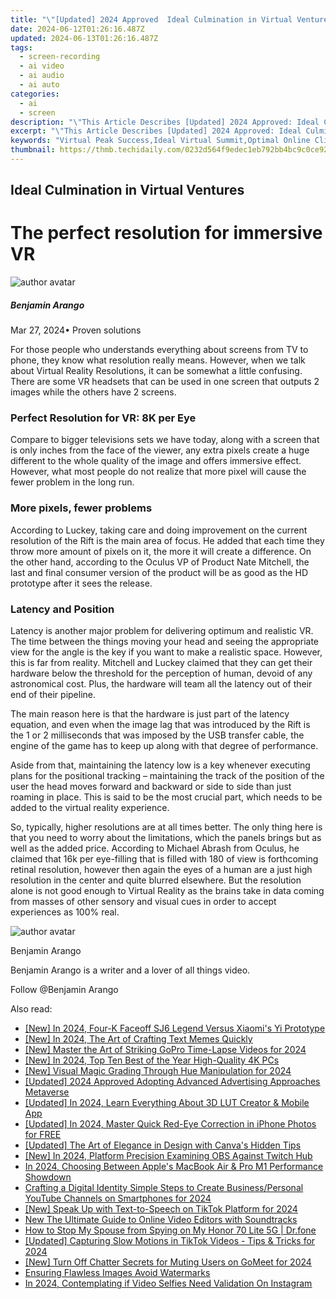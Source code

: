 ```yaml
---
title: "\"[Updated] 2024 Approved  Ideal Culmination in Virtual Ventures\""
date: 2024-06-12T01:26:16.487Z
updated: 2024-06-13T01:26:16.487Z
tags: 
  - screen-recording
  - ai video
  - ai audio
  - ai auto
categories: 
  - ai
  - screen
description: "\"This Article Describes [Updated] 2024 Approved: Ideal Culmination in Virtual Ventures\""
excerpt: "\"This Article Describes [Updated] 2024 Approved: Ideal Culmination in Virtual Ventures\""
keywords: "Virtual Peak Success,Ideal Virtual Summit,Optimal Online Climax,Ultimate Virtual Goals,Perfect Virtual Achievement,Culmination in Virtual Worlds,Highest Virtual Aspirations"
thumbnail: https://thmb.techidaily.com/0232d564f9edec1eb792bb4bc9c0ce9205dc45825a5dcab73d08eb483f21e3ea.jpeg
---
```


## Ideal Culmination in Virtual Ventures

# The perfect resolution for immersive VR

![author avatar](https://images.wondershare.com/filmora/article-images/benjamin-arango-author.jpg)

##### Benjamin Arango

 Mar 27, 2024• Proven solutions

 For those people who understands everything about screens from TV to phone, they know what resolution really means. However, when we talk about Virtual Reality Resolutions, it can be somewhat a little confusing. There are some VR headsets that can be used in one screen that outputs 2 images while the others have 2 screens.

### Perfect Resolution for VR: 8K per Eye

 Compare to bigger televisions sets we have today, along with a screen that is only inches from the face of the viewer, any extra pixels create a huge different to the whole quality of the image and offers immersive effect. However, what most people do not realize that more pixel will cause the fewer problem in the long run.

### More pixels, fewer problems

 According to Luckey, taking care and doing improvement on the current resolution of the Rift is the main area of focus. He added that each time they throw more amount of pixels on it, the more it will create a difference. On the other hand, according to the Oculus VP of Product Nate Mitchell, the last and final consumer version of the product will be as good as the HD prototype after it sees the release.

### Latency and Position

 Latency is another major problem for delivering optimum and realistic VR. The time between the things moving your head and seeing the appropriate view for the angle is the key if you want to make a realistic space. However, this is far from reality. Mitchell and Luckey claimed that they can get their hardware below the threshold for the perception of human, devoid of any astronomical cost. Plus, the hardware will team all the latency out of their end of their pipeline.

 The main reason here is that the hardware is just part of the latency equation, and even when the image lag that was introduced by the Rift is the 1 or 2 milliseconds that was imposed by the USB transfer cable, the engine of the game has to keep up along with that degree of performance.

 Aside from that, maintaining the latency low is a key whenever executing plans for the positional tracking – maintaining the track of the position of the user the head moves forward and backward or side to side than just roaming in place. This is said to be the most crucial part, which needs to be added to the virtual reality experience.

 So, typically, higher resolutions are at all times better. The only thing here is that you need to worry about the limitations, which the panels brings but as well as the added price. According to Michael Abrash from Oculus, he claimed that 16k per eye-filling that is filled with 180 of view is forthcoming retinal resolution, however then again the eyes of a human are a just high resolution in the center and quite blurred elsewhere. But the resolution alone is not good enough to Virtual Reality as the brains take in data coming from masses of other sensory and visual cues in order to accept experiences as 100% real.

![author avatar](https://images.wondershare.com/filmora/article-images/benjamin-arango-author.jpg)

Benjamin Arango

Benjamin Arango is a writer and a lover of all things video.

Follow @Benjamin Arango


<ins class="adsbygoogle"
     style="display:block"
     data-ad-format="autorelaxed"
     data-ad-client="ca-pub-7571918770474297"
     data-ad-slot="1223367746"></ins>



<ins class="adsbygoogle"
     style="display:block"
     data-ad-client="ca-pub-7571918770474297"
     data-ad-slot="8358498916"
     data-ad-format="auto"
     data-full-width-responsive="true"></ins>


<span class="atpl-alsoreadstyle">Also read:</span>
<div><ul>
<li><a href="https://article-posts.techidaily.com/new-in-2024-four-k-faceoff-sj6-legend-versus-xiaomis-yi-prototype/"><u>[New] In 2024, Four-K Faceoff  SJ6 Legend Versus Xiaomi's Yi Prototype</u></a></li>
<li><a href="https://article-posts.techidaily.com/new-in-2024-the-art-of-crafting-text-memes-quickly/"><u>[New] In 2024, The Art of Crafting Text Memes Quickly</u></a></li>
<li><a href="https://article-posts.techidaily.com/new-master-the-art-of-striking-gopro-time-lapse-videos-for-2024/"><u>[New] Master the Art of Striking GoPro Time-Lapse Videos for 2024</u></a></li>
<li><a href="https://article-posts.techidaily.com/new-in-2024-top-ten-best-of-the-year-high-quality-4k-pcs/"><u>[New] In 2024, Top Ten Best of the Year  High-Quality 4K PCs</u></a></li>
<li><a href="https://article-posts.techidaily.com/new-visual-magic-grading-through-hue-manipulation-for-2024/"><u>[New] Visual Magic  Grading Through Hue Manipulation for 2024</u></a></li>
<li><a href="https://article-posts.techidaily.com/updated-2024-approved-adopting-advanced-advertising-approaches-metaverse/"><u>[Updated] 2024 Approved  Adopting Advanced Advertising Approaches  Metaverse</u></a></li>
<li><a href="https://article-posts.techidaily.com/updated-in-2024-learn-everything-about-3d-lut-creator-and-mobile-app/"><u>[Updated] In 2024, Learn Everything About 3D LUT Creator & Mobile App</u></a></li>
<li><a href="https://article-posts.techidaily.com/updated-in-2024-master-quick-red-eye-correction-in-iphone-photos-for-free/"><u>[Updated] In 2024, Master Quick Red-Eye Correction in iPhone Photos for FREE</u></a></li>
<li><a href="https://article-posts.techidaily.com/updated-the-art-of-elegance-in-design-with-canvas-hidden-tips/"><u>[Updated] The Art of Elegance in Design with Canva's Hidden Tips</u></a></li>
<li><a href="https://screen-sharing-recording.techidaily.com/new-in-2024-platform-precision-examining-obs-against-twitch-hub/"><u>[New] In 2024, Platform Precision  Examining OBS Against Twitch Hub</u></a></li>
<li><a href="https://extra-hints.techidaily.com/in-2024-choosing-between-apples-macbook-air-and-pro-m1-performance-showdown/"><u>In 2024, Choosing Between Apple's MacBook Air & Pro  M1 Performance Showdown</u></a></li>
<li><a href="https://youtube-video-recordings.techidaily.com/crafting-a-digital-identity-simple-steps-to-create-businesspersonal-youtube-channels-on-smartphones-for-2024/"><u>Crafting a Digital Identity  Simple Steps to Create Business/Personal YouTube Channels on Smartphones for 2024</u></a></li>
<li><a href="https://tiktok-video-recordings.techidaily.com/new-speak-up-with-text-to-speech-on-tiktok-platform-for-2024/"><u>[New] Speak Up with Text-to-Speech on TikTok Platform for 2024</u></a></li>
<li><a href="https://video-ai-editor.techidaily.com/new-the-ultimate-guide-to-online-video-editors-with-soundtracks/"><u>New The Ultimate Guide to Online Video Editors with Soundtracks</u></a></li>
<li><a href="https://change-location.techidaily.com/how-to-stop-my-spouse-from-spying-on-my-honor-70-lite-5g-drfone-by-drfone-virtual-android/"><u>How to Stop My Spouse from Spying on My Honor 70 Lite 5G | Dr.fone</u></a></li>
<li><a href="https://tiktok-videos.techidaily.com/updated-capturing-slow-motions-in-tiktok-videos-tips-and-tricks-for-2024/"><u>[Updated] Capturing Slow Motions in TikTok Videos - Tips & Tricks for 2024</u></a></li>
<li><a href="https://screen-recording.techidaily.com/new-turn-off-chatter-secrets-for-muting-users-on-gomeet-for-2024/"><u>[New] Turn Off Chatter  Secrets for Muting Users on GoMeet for 2024</u></a></li>
<li><a href="https://extra-tips.techidaily.com/ensuring-flawless-images-avoid-watermarks/"><u>Ensuring Flawless Images  Avoid Watermarks</u></a></li>
<li><a href="https://instagram-video-files.techidaily.com/in-2024-contemplating-if-video-selfies-need-validation-on-instagram/"><u>In 2024, Contemplating if Video Selfies Need Validation On Instagram</u></a></li>
</ul></div>
